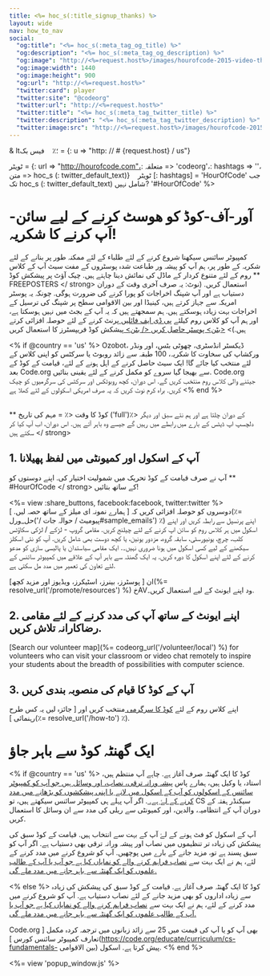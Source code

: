 ```yaml
---
title: <%= hoc_s(:title_signup_thanks) %>
layout: wide
nav: how_to_nav
social:
  "og:title": "<%= hoc_s(:meta_tag_og_title) %>"
  "og:description": "<%= hoc_s(:meta_tag_og_description) %>"
  "og:image": "http://<%=request.host%>/images/hourofcode-2015-video-thumbnail.png"
  "og:image:width": 1440
  "og:image:height": 900
  "og:url": "http://<%=request.host%>"
  "twitter:card": player
  "twitter:site": "@codeorg"
  "twitter:url": "http://<%=request.host%>"
  "twitter:title": "<%= hoc_s(:meta_tag_twitter_title) %>"
  "twitter:description": "<%= hoc_s(:meta_tag_twitter_description) %>"
  "twitter:image:src": "http://<%=request.host%>/images/hourofcode-2015-video-thumbnail.png"
---
```

& lt؛٪    فیس بک = {: u => "http: // # {request.host} / us"}

ٹویٹر = {: url => "http://hourofcode.com"،: متعلقہ => 'codeorg'،: hashtags => ''، متن => hoc_s (: twitter_default_text)}    ٹویٹر [: hashtags] = 'HourOfCode' جب تک hoc_s (: twitter_default_text) شامل نہیں? '#HourOfCode' %>

# آور-آف-کوڈ کو ھوسٹ کرنے کے لیے سائن-اَپ کرنے کا شکریہ!

کمپیوٹر سائنس سیکھنا شروع کرنے کے لئے طلباء کے لئے ممکنہ طور پر بنانے کے لئے شکریہ کے طور پر، ہم آپ کو پیشہ ور طباعت شدہ پوسٹروں کے مفت سیٹ آپ کے کلاس روم کے لئے متنوع کردار کے ماڈل کی نمائش دینا چاہتے ہیں. چیک آؤٹ پر پیشکش کوڈ ** FREEPOSTERS </ strong> استعمال کریں. (نوٹ: یہ صرف آخری وقت کے دوران دستیاب ہے اور آپ شپنگ اخراجات کو پورا کرنے کی ضرورت ہوگی. چونکہ یہ پوسٹر امریکہ سے جہاز کرتے ہیں، کینیڈا اور بین الاقوامی سطح پر شپنگ کی ترسیل کے اخراجات بہت زیادہ ہوسکتے ہیں. ہم سمجھتے ہیں کہ یہ آپ کے بجٹ میں نہیں ہوسکتا ہے، اور ہم آپ کو کلاس روم کیلئے [ پی ڈی ایف فائلیں ](https://code.org/inspire) پرنٹ کرنے کے لئے حوصلہ افزائی کرتے ہیں.)> [ <بٹن> پوسٹر حاصل کریں </ بٹن> ](https://store.code.org/products/code-org-posters-set-of-12) پیشکش کوڈ فریپسٹرز کا استعمال کریں</p> 

<% if @country == 'us' %> Ozobot، ڈیکسٹر انڈسٹری، چھوٹی بٹس، اور ونڈر ورکشاپ کی سخاوت کا شکریہ، 100 طبقہ سے زائد روبوٹ یا سرکٹس کو اپنی کلاس کے لئے منتخب کیا جائے گا! ایک سیٹ حاصل کرنے کے اہل ہونے کے لئے، قیامت کے کوڈ کے بعد Code.org سے بھیجا گیا سروے کو مکمل کرنے کے لئے یقینی بنائیں. Code.org جیتنے والی کلاس روم منتخب کریں گے. اس دوران، کچھ روبوٹکس اور سرکٹس کی سرگرمیوں کو چیک کریں. براہ کرم نوٹ کریں کہ یہ صرف امریکی اسکولوں کے لئے کھلا ہے <% end %>

<br /> ** کوڈ کا وقت <٪ = مہم کی تاریخ ('full')٪> کے دوران چلتا ہے اور ہم نئے سبق اور دیگر دلچسپ اپ ڈیٹس کے بارے میں رابطے میں رہیں گے جیسے وہ باہر آتے ہیں. اس دوران، اب آپ کیا کر سکتے ہیں </ strong></p> 

## 1. آپ کے اسکول اور کمیونٹی میں لفظ پھیلانا

آپ نے صرف قیامت کے کوڈ تحریک میں شمولیت اختیار کی. اپنے دوستوں کو ** #HourOfCode </ strong> کے ساتھ بتائیں!</p> 

<%= view :share_buttons, facebook:facebook, twitter:twitter %> <br /> دوسروں کو حوصلہ افزائی کریں کہ [ ہمارے نمونہ ای میلز کے ساتھ حصہ لیں. ](٪= حل_ورل('/ پیومیٹ / حوالہ جات#sample_emails') ٪) اپنے پرنسپل سے رابطہ کریں اور اپنے اسکول میں ہر کلاس روم کو سائن اپ کرنے کے لئے چیلنج کریں. مقامی گروپ - لڑکے / لڑکی سکاؤٹس کلب، چرچ، یونیورسٹی، سابقہ گروہ، مزدور یونین، یا کچھ دوست بھی شامل کریں. آپ کو نئی اسکلز سیکھنے کے لیے کسی اسکول میں ہونا ضروری نہیں۔. ایک مقامی سیاستدان یا پالیسی سازی کو مدعو کرنے کے لئے اپنے اسکول کا دورہ کریں. یہ ایک گھنٹہ سے باہر آپ کے علاقے میں کمپیوٹر سائنس کے لئے تعاون کی تعمیر میں مدد مل سکتی ہے.

ان [ پوسٹرز، بینرز، اسٹیکرز، ویڈیوز اور مزید کچھ](%= resolve_url('/promote/resources') %) خAVود اپنے ایونٹ کے لیے استعمال کریں۔.

## 2. اپنے ایونٹ کے ساتھ آپ کی مدد کرنے کے لئے مقامی رضاکارانہ تلاش کریں.

[Search our volunteer map](%= codeorg_url('/volunteer/local') %) for volunteers who can visit your classroom or video chat remotely to inspire your students about the breadth of possibilities with computer science.

## 3. آپ کے کوڈ کا قیام کی منصوبہ بندی کریں

اپنے کلاس روم کے لئے [ کوڈ کا سرگرمی ](https://hourofcode.com/learn) منتخب کریں اور [ جائزہ لیں یہ کس طرح رہنمائی ](٪= resolve_url('/how-to') ٪).

# ایک گھنٹہ کوڈ سے باہر جاؤ

<% if @country == 'us' %> کوڈ کا ایک گھنٹہ صرف آغاز ہے. چاہے آپ منتظم ہیں، استاد، یا وکیل ہیں، ہمارے پاس [ پیشہ ورانہ ترقی، نصاب، اور وسائل ہیں جو آپ کو کمپیوٹر سائنس کے اسکولوں کو آپ کے اسکول میں لانے یا اپنی پیشکشوں کو بڑھانے میں مدد کرنے کے لۓ ہے. ](https://code.org/yourschool). اگر آپ پہلے ہی کمپیوٹر سائنس سیکھتے ہیں، تو CS سیکنڈر ہفتہ کے دوران آپ کے انتظامیہ، والدین، اور کمیونٹی سے ریلی کی مدد سے ان وسائل کا استعمال کریں.

آپ کے اسکول کو فٹ ہونے کے لۓ آپ کے بہت سے انتخاب ہیں. قیامت کے کوڈ سبق کی پیشکش کی زیادہ تر تنظیموں میں نصاب اور پیشہ ورانہ ترقی بھی دستیاب ہے. اگر آپ کو سبق پسند ہے تو، مزید جانے کے بارے میں پوچھیں. آپ کو شروع کرنے میں مدد کرنے کے لئے، ہم نے ایک بہت سے [ نصاب فراہم کرنے والے کو نمایاں کیا ہے جو آپ یا آپ کے طالب علموں کو ایک گھنٹہ سے باہر جانے میں مدد ملے گی. ](https://hourofcode.com/beyond)

<% else %> کوڈ کا ایک گھنٹہ صرف آغاز ہے. قیامت کے کوڈ سبق کی پیشکش کی زیادہ سے زیادہ اداروں کو بھی مزید جانے کے لئے نصاب دستیاب ہے. آپ کو شروع کرنے میں مدد کرنے کے لئے، ہم نے ایک بہت سے [ نصاب فراہم کرنے والے کو نمایاں کیا ہے جو آپ یا آپ کے طالب علموں کو ایک گھنٹہ سے باہر جانے میں مدد ملے گی. ](https://hourofcode.com/beyond)

Code.org بھی آپ کو یا آپ کی قیمت میں 25 سے زائد زبانوں میں ترجمہ کردہ مکمل [ تعارف کمپیوٹر سائنس کورس ](https://code.org/educate/curriculum/cs-fundamentals- بین الاقوامی) پیش کرتا ہے. اسکول. <% end %>

<%= view 'popup_window.js' %>